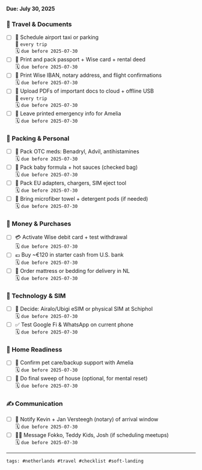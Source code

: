 
**Due: July 30, 2025**

### 🧾 Travel & Documents
- [ ] 📅 Schedule airport taxi or parking  
  🔁 `every trip`  
  🗓️ `due before 2025-07-30`
- [ ] 🛂 Print and pack passport + Wise card + rental deed  
  🗓️ `due before 2025-07-30`
- [ ] 📄 Print Wise IBAN, notary address, and flight confirmations  
  🗓️ `due before 2025-07-30`
- [ ] 📁 Upload PDFs of important docs to cloud + offline USB  
  🔁 `every trip`  
  🗓️ `due before 2025-07-30`
- [ ] 📝 Leave printed emergency info for Amelia  
  🗓️ `due before 2025-07-30`

### 💊 Packing & Personal
- [ ] 💊 Pack OTC meds: Benadryl, Advil, antihistamines  
  🗓️ `due before 2025-07-30`
- [ ] 👶 Pack baby formula + hot sauces (checked bag)  
  🗓️ `due before 2025-07-30`
- [ ] 🔌 Pack EU adapters, chargers, SIM eject tool  
  🗓️ `due before 2025-07-30`
- [ ] 🧺 Bring microfiber towel + detergent pods (if needed)  
  🗓️ `due before 2025-07-30`

### 🧳 Money & Purchases
- [ ] 💳 Activate Wise debit card + test withdrawal  
  🗓️ `due before 2025-07-30`
- [ ] 💶 Buy ~€120 in starter cash from U.S. bank  
  🗓️ `due before 2025-07-30`
- [ ] 🛒 Order mattress or bedding for delivery in NL  
  🗓️ `due before 2025-07-30`

### 📱 Technology & SIM
- [ ] 📲 Decide: Airalo/Ubigi eSIM or physical SIM at Schiphol  
  🗓️ `due before 2025-07-30`
- [ ] ✅ Test Google Fi & WhatsApp on current phone  
  🗓️ `due before 2025-07-30`

### 🐾 Home Readiness
- [ ] 🐶 Confirm pet care/backup support with Amelia  
  🗓️ `due before 2025-07-30`
- [ ] 🧹 Do final sweep of house (optional, for mental reset)  
  🗓️ `due before 2025-07-30`

### ✍️ Communication
- [ ] 📩 Notify Kevin + Jan Versteegh (notary) of arrival window  
  🗓️ `due before 2025-07-30`
- [ ] 🧑‍⚕️ Message Fokko, Teddy Kids, Josh (if scheduling meetups)  
  🗓️ `due before 2025-07-30`

---

`tags: #netherlands #travel #checklist #soft-landing`
